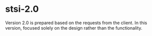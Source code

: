 # stsi-2.0 
Version 2.0 is prepared based on the requests from the client. In this version, focused solely on the design rather than the functionality. 

